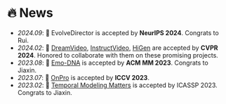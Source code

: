 # 🔥 News
- *2024.09*: 🎉 EvolveDirector is accepted by **NeurIPS 2024**. Congrats to Rui.
- *2024.02*: 🎉 [DreamVideo](https://openaccess.thecvf.com/content/CVPR2024/html/Wei_DreamVideo_Composing_Your_Dream_Videos_with_Customized_Subject_and_Motion_CVPR_2024_paper.html), [InstructVideo](https://openaccess.thecvf.com/content/CVPR2024/html/Yuan_InstructVideo_Instructing_Video_Diffusion_Models_with_Human_Feedback_CVPR_2024_paper.html), [HiGen](https://openaccess.thecvf.com/content/CVPR2024/html/Qing_Hierarchical_Spatio-temporal_Decoupling_for_Text-to-Video_Generation_CVPR_2024_paper.html) are accepted by **CVPR 2024**. Honored to collaborate with them on these promising projects.
- *2023.08*: 🎉 [Emo-DNA](https://dl.acm.org/doi/abs/10.1145/3581783.3611704) is accepted by **ACM MM 2023**. Congrats to Jiaxin.
- *2023.07*: 🎉 [OnPro](https://openaccess.thecvf.com/content/ICCV2023/html/Wei_Online_Prototype_Learning_for_Online_Continual_Learning_ICCV_2023_paper.html) is accepted by **ICCV 2023**.
- *2023.02*: 🎉 [Temporal Modeling Matters](https://ieeexplore.ieee.org/abstract/document/10096370) is accepted by ICASSP 2023. Congrats to Jiaxin.